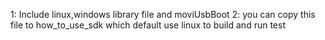 1: Include linux,windows library file and moviUsbBoot 
2: you can copy this file to how_to_use_sdk which default use linux to build and run test
